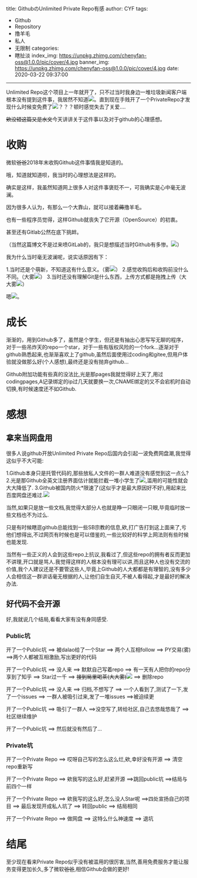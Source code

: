 title: GithubのUnlimited Private Repo有感
author: CYF
tags:
  - Github
  - Repository
  - 撸羊毛
  - 私人
  - 无限制
categories:
  - 瞎扯淡
index_img: https://unpkg.zhimg.com/chenyfan-oss@1.0.0/pic/cover/4.jpg
banner_img: https://unpkg.zhimg.com/chenyfan-oss@1.0.0/pic/cover/4.jpg
date: 2020-03-22 09:37:00
---
Unlimited Repo这个项目上一年就开了，只不过当时我身边一堆垃圾新闻客户端根本没有提到这件事，我居然不知道<img src="https://unpkg.zhimg.com/chenyfan-oss@1.0.0/pic/moji/k.png">。直到现在手贱开了一个PrivateRepo才发现什么时候变免费了<img src="https://unpkg.zhimg.com/chenyfan-oss@1.0.0/pic/moji/s.png">？？？顿时感觉失去了关爱....

<span class="heimu">~~欸没错这篇又是水文~~</span>今天讲讲关于这件事以及对于github的心理感想。

# 收购

微软~~爸爸~~2018年末收购Github这件事情我是知道的。

哦，知道就知道呗，我当时的心理想法是这样的。

确实是这样，我虽然知道网上很多人对这件事褒贬不一，可我确实是心中毫无波澜。

因为很多人认为，有那么一个大靠山，就可以接着~~薅~~撸羊毛。

也有一些程序员觉得，这样Github就丧失了它开源（OpenSource）的初衷。

甚至还有Gitlab公然在底下挑衅。

（当然这篇博文不是过来喷GitLab的，我只是想描述当时Github有多惨。<img src="https://unpkg.zhimg.com/chenyfan-oss@1.0.0/pic/moji/huaji.png">）

我为什么当时毫无波澜呢，说实话原因有下：

1.当时还是个萌新，不知道这有什么意义。（雾<img src="https://unpkg.zhimg.com/chenyfan-oss@1.0.0/pic/moji/h.png">）
2.感觉收购后和收购前没什么不同。（大雾<img src="https://unpkg.zhimg.com/chenyfan-oss@1.0.0/pic/moji/m.png">）
3.当时还没有理解Git是什么东西，上传方式都是拖拽上传（大大雾<img src="https://unpkg.zhimg.com/chenyfan-oss@1.0.0/pic/moji/c.png">）

嗯<img src="https://unpkg.zhimg.com/chenyfan-oss@1.0.0/pic/moji/huaji.gif">。

# 成长

渐渐的，用到Github多了，虽然是个学生，但还是有抽出心思写写无聊的程序，对于一些吊炸天的repo一个star，对于一些有版权风险的一个fork...逐渐对于github熟悉起来,也渐渐喜欢上了github,虽然后面使用过coding和gitee,但用户体验就没做那么好(个人感想),最终还是没有抛弃github...

Github附加功能有些真的没法比,光是那pages我就觉得好上天了,用过codingpages,A记录绑定的ip过几天就要换一次,CNAME绑定的又不会宕机时自动切换,有时候速度还不如Github.

# 感想

## 拿来当网盘用

很多人说github开放Unlimited Private Repo后国内会引起一波免费网盘潮,我觉得这似乎不大可能:

1.Github本身只是托管代码的,那些放私人文件的一群人难道没有感觉到这一点么?
2.光是那Github全英文注册界面估计就能拦截一堆小学生了<img src="https://unpkg.zhimg.com/chenyfan-oss@1.0.0/pic/moji/j.png">,滥用的可能性就会大大降低了.
3.Github被国内防火\*限速了(这似乎才是最大原因好不好),用起来比百度网盘还难过.<img src="https://unpkg.zhimg.com/chenyfan-oss@1.0.0/pic/moji/8082.png">

当然,如果只是放一些文档,我觉得大部分人也就是睁一只眼闭一只眼,毕竟临时放一些文档也不为过么.

只是有时候瞎逛github总能找到一些SB宗教的信息,欸,打广告打到这上面来了,亏他们想得出,不过网页有时候也是可以借鉴的,一些比较好的科学上网法则有些时候也能发现.

当然有一些正义的人会到这些repo上抗议,我看过了,但这些repo的拥有者反而更加不讲理,开口就是骂人.我觉得这样的人根本没有理可以讲,而且这种人也没有交流的价值,我个人建议还是不要管这些人,毕竟上Github的人大都都是有理智的,没有多少人会相信这一群讲话毫无根据的人,让他们自生自灭,不被人看得起,才是最好的解决办法.

## 好代码不会开源

好,我就说几个结局,看看大家有没有身同感受.

### Public坑

开了一个Public坑 ==> 被dalao给了一个Star ==> 两个人互相follow ==> PY交易(雾) ==>两个人都被互相激励,写出更好的代码

开了一个Public坑 ==> 没人来 ==> 默默自己写着repo ==> 有一天有人把你的repo分享到了知乎 ==> Star过一千 ==> ~~接到局里喝茶(大大雾)~~<img src="https://unpkg.zhimg.com/chenyfan-oss@1.0.0/pic/moji/8082.png"> ==> 删除repo

开了一个Public坑 ==> 没人来 ==> 归档,不想写了 ==> 一个人看到了,测试了一下,发了一个issues ==> 一群人被吸引过来,发了一堆issues ==>被迫续更

开了一个Public坑 ==> 吸引了一群人 ==>没空写了,转给社区,自己去悠哉悠哉了 ==>社区继续维护

开了一个Public坑 ==> 然后就没有然后了...

### Private坑

开了一个Private Repo ==> 哎呀自己写的怎么这么烂,欸,幸好没有开源 ==> 清空repo重新写

开了一个Private Repo ==> 欸我写的这么好,赶紧开源 ==>跳回public坑 ==>结局与前四个一样

开了一个Private Repo ==> 欸我写的这么好,怎么没人Star呢 ==>四处宣扬自己的项目 ==> 最后发现开成私人坑了 ==> 转回public ==> 结局相同

开了一个Private Repo ==> 做网盘 ==> 这特么什么神速度 ==> 退坑

# 结尾

至少现在看来Private Repo似乎没有被滥用的很厉害,当然,善用免费服务才能让服务变得更加长久,多了微软~~爸爸~~,相信Github会做的更好!
